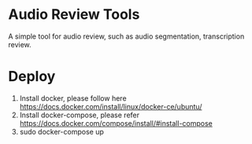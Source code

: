 # Audio Review Tools

A simple tool for audio review, such as audio segmentation, transcription review.

# Deploy

1. Install docker, please follow here https://docs.docker.com/install/linux/docker-ce/ubuntu/
2. Install docker-compose, please refer https://docs.docker.com/compose/install/#install-compose
3. sudo docker-compose up


